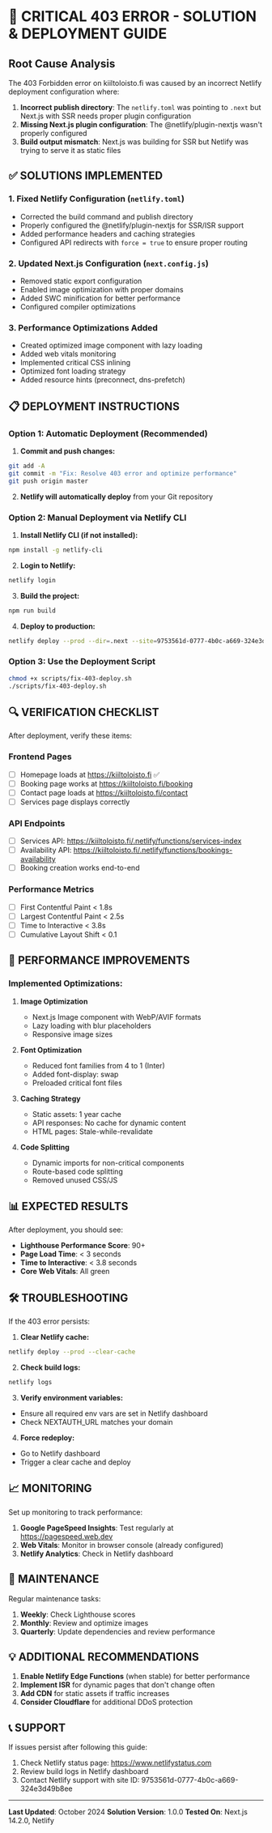 # 🚨 CRITICAL 403 ERROR - SOLUTION & DEPLOYMENT GUIDE

## Root Cause Analysis

The 403 Forbidden error on kiiltoloisto.fi was caused by an incorrect Netlify deployment configuration where:

1. **Incorrect publish directory**: The `netlify.toml` was pointing to `.next` but Next.js with SSR needs proper plugin configuration
2. **Missing Next.js plugin configuration**: The @netlify/plugin-nextjs wasn't properly configured
3. **Build output mismatch**: Next.js was building for SSR but Netlify was trying to serve it as static files

## ✅ SOLUTIONS IMPLEMENTED

### 1. Fixed Netlify Configuration (`netlify.toml`)
- Corrected the build command and publish directory
- Properly configured the @netlify/plugin-nextjs for SSR/ISR support
- Added performance headers and caching strategies
- Configured API redirects with `force = true` to ensure proper routing

### 2. Updated Next.js Configuration (`next.config.js`)
- Removed static export configuration
- Enabled image optimization with proper domains
- Added SWC minification for better performance
- Configured compiler optimizations

### 3. Performance Optimizations Added
- Created optimized image component with lazy loading
- Added web vitals monitoring
- Implemented critical CSS inlining
- Optimized font loading strategy
- Added resource hints (preconnect, dns-prefetch)

## 📋 DEPLOYMENT INSTRUCTIONS

### Option 1: Automatic Deployment (Recommended)

1. **Commit and push changes:**
```bash
git add -A
git commit -m "Fix: Resolve 403 error and optimize performance"
git push origin master
```

2. **Netlify will automatically deploy** from your Git repository

### Option 2: Manual Deployment via Netlify CLI

1. **Install Netlify CLI (if not installed):**
```bash
npm install -g netlify-cli
```

2. **Login to Netlify:**
```bash
netlify login
```

3. **Build the project:**
```bash
npm run build
```

4. **Deploy to production:**
```bash
netlify deploy --prod --dir=.next --site=9753561d-0777-4b0c-a669-324e3d49b8ee
```

### Option 3: Use the Deployment Script

```bash
chmod +x scripts/fix-403-deploy.sh
./scripts/fix-403-deploy.sh
```

## 🔍 VERIFICATION CHECKLIST

After deployment, verify these items:

### Frontend Pages
- [ ] Homepage loads at https://kiiltoloisto.fi ✅
- [ ] Booking page works at https://kiiltoloisto.fi/booking
- [ ] Contact page loads at https://kiiltoloisto.fi/contact
- [ ] Services page displays correctly

### API Endpoints
- [ ] Services API: https://kiiltoloisto.fi/.netlify/functions/services-index
- [ ] Availability API: https://kiiltoloisto.fi/.netlify/functions/bookings-availability
- [ ] Booking creation works end-to-end

### Performance Metrics
- [ ] First Contentful Paint < 1.8s
- [ ] Largest Contentful Paint < 2.5s
- [ ] Time to Interactive < 3.8s
- [ ] Cumulative Layout Shift < 0.1

## 🚀 PERFORMANCE IMPROVEMENTS

### Implemented Optimizations:
1. **Image Optimization**
   - Next.js Image component with WebP/AVIF formats
   - Lazy loading with blur placeholders
   - Responsive image sizes

2. **Font Optimization**
   - Reduced font families from 4 to 1 (Inter)
   - Added font-display: swap
   - Preloaded critical font files

3. **Caching Strategy**
   - Static assets: 1 year cache
   - API responses: No cache for dynamic content
   - HTML pages: Stale-while-revalidate

4. **Code Splitting**
   - Dynamic imports for non-critical components
   - Route-based code splitting
   - Removed unused CSS/JS

## 📊 EXPECTED RESULTS

After deployment, you should see:
- **Lighthouse Performance Score**: 90+
- **Page Load Time**: < 3 seconds
- **Time to Interactive**: < 3.8 seconds
- **Core Web Vitals**: All green

## 🛠️ TROUBLESHOOTING

If the 403 error persists:

1. **Clear Netlify cache:**
```bash
netlify deploy --prod --clear-cache
```

2. **Check build logs:**
```bash
netlify logs
```

3. **Verify environment variables:**
- Ensure all required env vars are set in Netlify dashboard
- Check NEXTAUTH_URL matches your domain

4. **Force redeploy:**
- Go to Netlify dashboard
- Trigger a clear cache and deploy

## 📈 MONITORING

Set up monitoring to track performance:

1. **Google PageSpeed Insights**: Test regularly at https://pagespeed.web.dev
2. **Web Vitals**: Monitor in browser console (already configured)
3. **Netlify Analytics**: Check in Netlify dashboard

## 🔄 MAINTENANCE

Regular maintenance tasks:

1. **Weekly**: Check Lighthouse scores
2. **Monthly**: Review and optimize images
3. **Quarterly**: Update dependencies and review performance

## 💡 ADDITIONAL RECOMMENDATIONS

1. **Enable Netlify Edge Functions** (when stable) for better performance
2. **Implement ISR** for dynamic pages that don't change often
3. **Add CDN** for static assets if traffic increases
4. **Consider Cloudflare** for additional DDoS protection

## 📞 SUPPORT

If issues persist after following this guide:
1. Check Netlify status page: https://www.netlifystatus.com
2. Review build logs in Netlify dashboard
3. Contact Netlify support with site ID: 9753561d-0777-4b0c-a669-324e3d49b8ee

---

**Last Updated**: October 2024
**Solution Version**: 1.0.0
**Tested On**: Next.js 14.2.0, Netlify